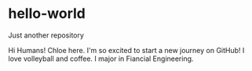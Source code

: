 # hello-world
Just another repository

Hi Humans!
Chloe here. I'm so excited to start a new journey on GitHub!
I love volleyball and coffee.
I major in Fiancial Engineering.
